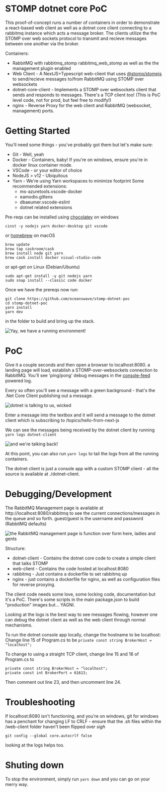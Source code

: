 # STOMP dotnet core PoC

This proof-of-concept runs a number of containers in order to demonstrate a react-based web client as well as a dotnet core client connecting to a rabbitmq instance which acts a message broker. The clients utilize the the STOMP over web sockets protocol to transmit and recieve messages between one another via the broker.

Containers:

- RabbitMQ with rabbitmq_stomp rabbitmq_web_stomp as well as the the management plugin enabled 
- Web Client - A NextJS+Typescript web-client that uses [@stomp/stompjs](https://github.com/stomp-js/stompjs) to send/recieve messages to/from RabbitMQ using STOMP over websockets
- dotnet-core-client - Implements a STOMP over websockets client that sends and responds to messages. There's a TCP client too! (This is PoC level code, not for prod, but feel free to modify!)
- nginx - Reverse Proxy for the web client and RabbitMQ (websocket, management) ports.

# Getting Started

You'll need some things - you've probably got them but let's make sure:

 - Git - Well, yeah
 - Docker - Containers, baby! If you're on windows, ensure you're in docker linux container mode.
 - VSCode - or your editor of choice
 - NodeJS > v12 - Ubiquitous
 - Yarn - We're using Yarn workspaces to minimize footprint
    Some recommended extensions:
    - ms-azuretools.vscode-docker
    - eamodio.gitlens
    - dbaeumer.vscode-eslint
    - dotnet related extensions

Pre-reqs can be installed using [chocolatey](https://www.chocolatey.org/) on windows
```
cinst -y nodejs yarn docker-desktop git vscode
```

or [homebrew](https://brew.sh/) on macOS
```
brew update
brew tap caskroom/cask
brew install node git yarn
brew cask install docker visual-studio-code
```

or apt-get on Linux (Debian/Ubuntu)
```
sudo apt-get install -y git nodejs yarn
sudo snap install --classic code docker
```


Once we have the prereqs now run:

```
git clone https://github.com/oceanswave/stomp-dotnet-poc
cd stomp-dotnet-poc
yarn install
yarn dev
```

in the folder to build and bring up the stack.

![Yay, we have a running environment!](https://github.com/Oceanswave/stomp-dotnet-poc/blob/master/images/readme-1.png?raw=true)

# PoC

Give it a couple seconds and then open a browser to localhost:8080. a landing page will load, establish a STOMP-over-websockets connection to RabbitMQ. You'll see 'ping/pong' debug messages in the [console-feed](https://github.com/samdenty/console-feed) powered log.

Every so often you'll see a message with a green background - that's the .Net Core Client publishing out a message.

![dotnet is talking to us, wicked](https://github.com/Oceanswave/stomp-dotnet-poc/blob/master/images/readme-2.png?raw=true)

Enter a message into the textbox and it will send a message to the dotnet client which is subscribing to /topics/hello-from-next-js

We can see the messages being received by the dotnet client by running ```yarn logs dotnet-client```

![and we're talking back!](https://github.com/Oceanswave/stomp-dotnet-poc/blob/master/images/readme-3.png?raw=true)

At this point, you can also run ```yarn logs``` to tail the logs from all the running containers.

The dotnet client is just a console app with a custom STOMP client - all the source is available at ./dotnet-client.

# Debugging/Development

The RabbitMQ Management page is available at http://localhost:8080/rabbitmq to see the current connections/messages in the queue and so forth.
guest/guest is the username and password (RabbitMQ defaults)

![the RabbitMQ management page is function over form here, ladies and gents](https://github.com/Oceanswave/stomp-dotnet-poc/blob/master/images/readme-4.png?raw=true)

Structure:
 - dotnet-client - Contains the dotnet core code to create a simple client that talks STOMP 
 - web-client - Contains the code hosted at localhost:8080
 - rabbitmq - Just contains a dockerfile to set rabbitmq up
 - nginx - just contains a dockerfile for nginx, as well as configuration files for reverse proxying.

The client code needs some love, some locking code, documentation but it's a PoC. There's some scripts in the main package.json to build "production" images but... YAGNI.

Looking at the logs is the best way to see messages flowing, however one can debug the dotnet client as well as the web client through normal mechanisms.

To run the dotnet console app locally, change the hostname to be localhost:
Change line 15 of Program.cs to be ```private const string BrokerHost = "localhost";```


To change to using a straight TCP client, change line 15 and 16 of Program.cs to
```
private const string BrokerHost = "localhost";
private const int BrokerPort = 61613;
```

Then comment out line 23, and then uncomment line 24.

# Troubleshooting

If localhost:8080 isn't functioning, and you're on windows, git for windows has a penchant for changing LF to CRLF - ensure that the .sh files within the /web-client folder haven't been flipped over *sigh*

```
git config --global core.autocrlf false
```

looking at the logs helps too.

# Shuting down

To stop the environment, simply run ```yarn down``` and you can go on your merry way.
